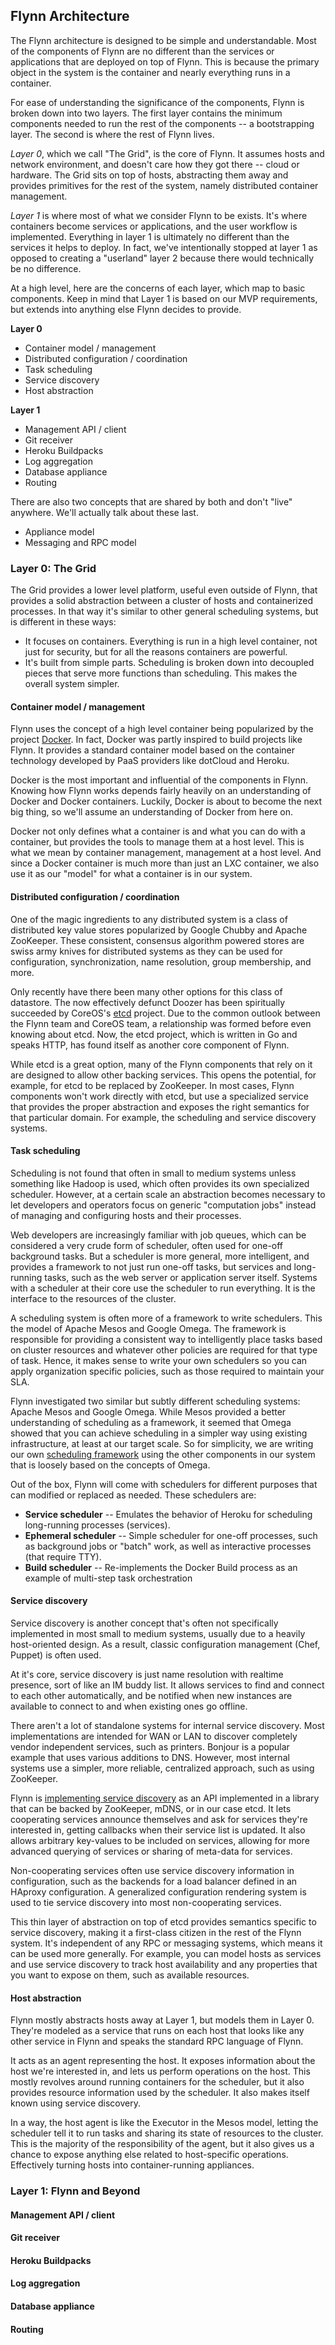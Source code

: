 ## Flynn Architecture

The Flynn architecture is designed to be simple and understandable. Most of the components of Flynn are no different than the services or applications that are deployed on top of Flynn. This is because the primary object in the system is the container and nearly everything runs in a container.

For ease of understanding the significance of the components, Flynn is broken down into two layers. The first layer contains the minimum components needed to run the rest of the components -- a bootstrapping layer. The second is where the rest of Flynn lives.

*Layer 0*, which we call "The Grid", is the core of Flynn. It assumes hosts and network environment, and doesn't care how they got there -- cloud or hardware. The Grid sits on top of hosts, abstracting them away and provides primitives for the rest of the system, namely distributed container management.

*Layer 1* is where most of what we consider Flynn to be exists. It's where containers become services or applications, and the user workflow is implemented. Everything in layer 1 is ultimately no different than the services it helps to deploy. In fact, we've intentionally stopped at layer 1 as opposed to creating a "userland" layer 2 because there would technically be no difference.

At a high level, here are the concerns of each layer, which map to basic components. Keep in mind that Layer 1 is based on our MVP requirements, but extends into anything else Flynn decides to provide.

**Layer 0**
* Container model / management
* Distributed configuration / coordination
* Task scheduling
* Service discovery
* Host abstraction

**Layer 1**
* Management API / client
* Git receiver
* Heroku Buildpacks
* Log aggregation
* Database appliance
* Routing

There are also two concepts that are shared by both and don't "live" anywhere. We'll actually talk about these last.

* Appliance model
* Messaging and RPC model

### Layer 0: The Grid
The Grid provides a lower level platform, useful even outside of Flynn, that  provides a solid abstraction between a cluster of hosts and containerized processes. In that way it's similar to other general scheduling systems, but is different in these ways:

* It focuses on containers. Everything is run in a high level container, not just for security, but for all the reasons containers are powerful.
* It's built from simple parts. Scheduling is broken down into decoupled pieces that serve more functions than scheduling. This makes the overall system simpler.

#### Container model / management
Flynn uses the concept of a high level container being popularized by the project [Docker](https://github.com/dotcloud/docker). In fact, Docker was partly inspired to build projects like Flynn. It provides a standard container model based on the container technology developed by PaaS providers like dotCloud and Heroku.

Docker is the most important and influential of the components in Flynn. Knowing how Flynn works depends fairly heavily on an understanding of Docker and Docker containers. Luckily, Docker is about to become the next big thing, so we'll assume an understanding of Docker from here on.

Docker not only defines what a container is and what you can do with a container, but provides the tools to manage them at a host level. This is what we mean by container management, management at a host level. And since a Docker container is much more than just an LXC container, we also use it as our "model" for what a container is in our system.

#### Distributed configuration / coordination
One of the magic ingredients to any distributed system is a class of distributed key value stores popularized by Google Chubby and Apache ZooKeeper. These consistent, consensus algorithm powered stores are swiss army knives for distributed systems as they can be used for configuration, synchronization, name resolution, group membership, and more.

Only recently have there been many other options for this class of datastore. The now effectively defunct Doozer has been spiritually succeeded by CoreOS's [etcd](https://github.com/coreos/etcd) project. Due to the common outlook between the Flynn team and CoreOS team, a relationship was formed before even knowing about etcd. Now, the etcd project, which is written in Go and speaks HTTP, has found itself as another core component of Flynn.

While etcd is a great option, many of the Flynn components that rely on it are designed to allow other backing services. This opens the potential, for example, for etcd to be replaced by ZooKeeper. In most cases, Flynn components won't work directly with etcd, but use a specialized service that provides the proper abstraction and exposes the right semantics for that particular domain. For example, the scheduling and service discovery systems.

#### Task scheduling
Scheduling is not found that often in small to medium systems unless something like Hadoop is used, which often provides its own specialized scheduler. However, at a certain scale an abstraction becomes necessary to let developers and operators focus on generic "computation jobs" instead of managing and configuring hosts and their processes.

Web developers are increasingly familiar with job queues, which can be considered a very crude form of scheduler, often used for one-off background tasks. But a scheduler is more general, more intelligent, and provides a framework to not just run one-off tasks, but services and long-running tasks, such as the web server or application server itself. Systems with a scheduler at their core use the scheduler to run everything. It is the interface to the resources of the cluster.

A scheduling system is often more of a framework to write schedulers. This the model of Apache Mesos and Google Omega. The framework is responsible for providing a consistent way to intelligently place tasks based on cluster resources and whatever other policies are required for that type of task. Hence, it makes sense to write your own schedulers so you can apply organization specific policies, such as those required to maintain your SLA.

Flynn investigated two similar but subtly different scheduling systems: Apache Mesos and Google Omega. While Mesos provided a better understanding of scheduling as a framework, it seemed that Omega showed that you can achieve scheduling in a simpler way using existing infrastructure, at least at our target scale. So for simplicity, we are writing our own [scheduling framework](https://github.com/flynn/sampi) using the other components in our system that is loosely based on the concepts of Omega.

Out of the box, Flynn will come with schedulers for different purposes that can modified or replaced as needed. These schedulers are:

* **Service scheduler** -- Emulates the behavior of Heroku for scheduling long-running processes (services).
* **Ephemeral scheduler** -- Simple scheduler for one-off processes, such as background jobs or "batch" work, as well as interactive processes (that require TTY).
* **Build scheduler** -- Re-implements the Docker Build process as an example of multi-step task orchestration

#### Service discovery
Service discovery is another concept that's often not specifically implemented in most small to medium systems, usually due to a heavily host-oriented design. As a result, classic configuration management (Chef, Puppet) is often used.

At it's core, service discovery is just name resolution with realtime presence, sort of like an IM buddy list. It allows services to find and connect to each other automatically, and be notified when new instances are available to connect to and when existing ones go offline.

There aren't a lot of standalone systems for internal service discovery. Most implementations are intended for WAN or LAN to discover completely vendor independent services, such as printers. Bonjour is a popular example that uses various additions to DNS. However, most internal systems use a simpler, more reliable, centralized approach, such as using ZooKeeper.

Flynn is [implementing service discovery](https://github.com/flynn/go-discover) as an API implemented in a library that can be backed by ZooKeeper, mDNS, or in our case etcd. It lets cooperating services announce themselves and ask for services they're interested in, getting callbacks when their service list is updated. It also allows arbitrary key-values to be included on services, allowing for more advanced querying of services or sharing of meta-data for services.

Non-cooperating services often use service discovery information in configuration, such as the backends for a load balancer defined in an HAproxy configuration. A generalized configuration rendering system is used to tie service discovery into most non-cooperating services.

This thin layer of abstraction on top of etcd provides semantics specific to service discovery, making it a first-class citizen in the rest of the Flynn system. It's independent of any RPC or messaging systems, which means it can be used more generally. For example, you can model hosts as services and use service discovery to track host availability and any properties that you want to expose on them, such as available resources.

#### Host abstraction
Flynn mostly abstracts hosts away at Layer 1, but models them in Layer 0. They're modeled as a service that runs on each host that looks like any other service in Flynn and speaks the standard RPC language of Flynn.

It acts as an agent representing the host. It exposes information about the host we're interested in, and lets us perform operations on the host. This mostly revolves around running containers for the scheduler, but it also provides resource information used by the scheduler. It also makes itself known using service discovery.

In a way, the host agent is like the Executor in the Mesos model, letting the scheduler tell it to run tasks and sharing its state of resources to the cluster. This is the majority of the responsibility of the agent, but it also gives us a chance to expose anything else related to host-specific operations. Effectively turning hosts into container-running appliances.

### Layer 1: Flynn and Beyond

#### Management API / client
#### Git receiver
#### Heroku Buildpacks
#### Log aggregation
#### Database appliance
#### Routing
